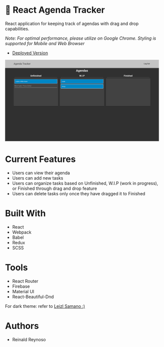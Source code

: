 # 📄 React Agenda Tracker

React application for keeping track of agendas with drag and drop capabilities. 

*Note: For optimal performance, please utilize on Google Chrome. Styling is supported for Mobile and Web Browser*

* [Deployed Version](https://agenda-tracker.herokuapp.com/)

![Sample Image](public/images/agenda-tracker.png)

# Current Features
* Users can view their agenda
* Users can add new tasks
* Users can organize tasks based on Unfinished, W.I.P (work in progress), or Finished through drag and drop feature
* Users can delete tasks only once they have dragged it to Finished

# Built With
* React
* Webpack
* Babel
* Redux
* SCSS

# Tools
* React Router
* Firebase
* Material UI
* React-Beautiful-Dnd

For dark theme: refer to [Leizl Samano :)](https://levelup.gitconnected.com/material-ui-how-to-implement-dark-mode-and-edit-theme-colors-effcfa0893b9)

# Authors
* Reinald Reynoso